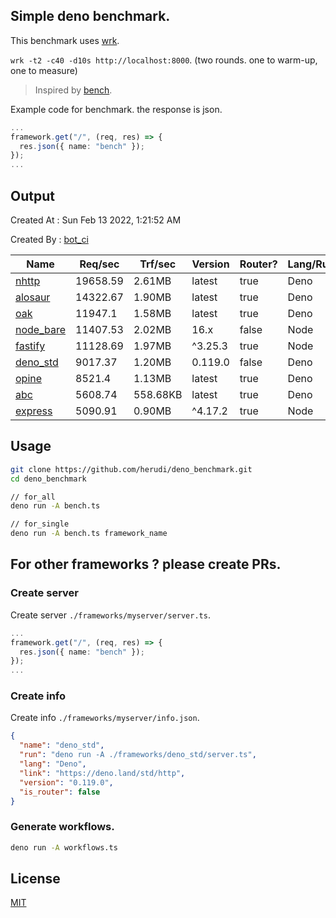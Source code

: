 ## Simple deno benchmark.
This benchmark uses [wrk](https://github.com/wg/wrk).

`wrk -t2 -c40 -d10s http://localhost:8000`. (two rounds. one to warm-up, one to measure)

> Inspired by [bench](https://github.com/denosaurs/bench).

Example code for benchmark. the response is json.
```ts
...
framework.get("/", (req, res) => {
  res.json({ name: "bench" });
});
...
```

## Output
Created At : Sun Feb 13 2022, 1:21:52 AM

Created By : [bot_ci](https://github.com/herudi/deno_benchmarks/commits?author=github-actions%5Bbot%5D)

|Name|Req/sec|Trf/sec|Version|Router?|Lang/Runtime|
|----|----|----|----|----|----|
|[nhttp](https://github.com/nhttp/nhttp)|19658.59|2.61MB|latest|true|Deno|
|[alosaur](https://github.com/alosaur/alosaur)|14322.67|1.90MB|latest|true|Deno|
|[oak](https://github.com/oakserver/oak)|11947.1|1.58MB|latest|true|Deno|
|[node_bare](https://nodejs.org)|11407.53|2.02MB|16.x|false|Node|
|[fastify](https://github.com/fastify/fastify)|11128.69|1.97MB|^3.25.3|true|Node|
|[deno_std](https://deno.land/std/http)|9017.37|1.20MB|0.119.0|false|Deno|
|[opine](https://github.com/cmorten/opine)|8521.4|1.13MB|latest|true|Deno|
|[abc](https://deno.land/x/abc)|5608.74|558.68KB|latest|true|Deno|
|[express](https://github.com/expressjs/express)|5090.91|0.90MB|^4.17.2|true|Node|


## Usage
```bash
git clone https://github.com/herudi/deno_benchmark.git
cd deno_benchmark

// for_all
deno run -A bench.ts

// for_single
deno run -A bench.ts framework_name
```
## For other frameworks ? please create PRs.
### Create server
Create server `./frameworks/myserver/server.ts`.
```ts
...
framework.get("/", (req, res) => {
  res.json({ name: "bench" });
});
...
```
### Create info
Create info `./frameworks/myserver/info.json`.
```json
{
  "name": "deno_std",
  "run": "deno run -A ./frameworks/deno_std/server.ts",
  "lang": "Deno",
  "link": "https://deno.land/std/http",
  "version": "0.119.0",
  "is_router": false
}
```
### Generate workflows.
```bash
deno run -A workflows.ts
```
## License

[MIT](LICENSE)

